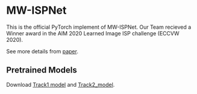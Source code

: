 # MW-ISPNet

This is the official PyTorch implement of MW-ISPNet. Our Team recieved a Winner award in the AIM 2020 Learned Image ISP challenge (ECCVW 2020). 

See more details from [paper](https://arxiv.org/pdf/2011.04994.pdf).

## Pretrained Models 
Download [Track1 model](https://drive.google.com/drive/folders/1lt5eXn49LgLzdj3z7k7lPK0B7obiLIHd?usp=sharing) and [Track2_model](https://drive.google.com/drive/folders/1uyU1huZnh8Wf7BYFkXVfrTl64EuFNcO7?usp=sharing).  
